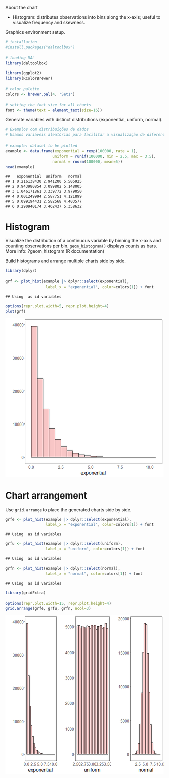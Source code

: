 About the chart
- Histogram: distributes observations into bins along the x-axis; useful to visualize frequency and skewness.

Graphics environment setup.

``` r
# installation 
#install.packages("daltoolbox")

# loading DAL
library(daltoolbox) 
```


``` r
library(ggplot2)
library(RColorBrewer)

# color palette
colors <- brewer.pal(4, 'Set1')

# setting the font size for all charts
font <- theme(text = element_text(size=16))
```

Generate variables with distinct distributions (exponential, uniform, normal).

``` r
# Exemplos com distribuições de dados
# Usamos variáveis aleatórias para facilitar a visualização de diferentes distribuições.

# example: dataset to be plotted  
example <- data.frame(exponential = rexp(100000, rate = 1), 
                     uniform = runif(100000, min = 2.5, max = 3.5), 
                     normal = rnorm(100000, mean=5))
head(example)
```

```
##   exponential  uniform   normal
## 1 0.216138430 2.941200 5.505925
## 2 0.943980854 3.099802 5.148005
## 3 1.046171861 3.339772 3.979050
## 4 0.001249994 2.587751 4.121899
## 5 0.099194431 2.582568 4.403577
## 6 0.290940174 3.462437 5.358632
```

# Histogram

Visualize the distribution of a continuous variable by binning the x-axis and counting observations per bin. `geom_histogram()` displays counts as bars.
More info: ?geom_histogram (R documentation)

Build histograms and arrange multiple charts side by side.

``` r
library(dplyr)

grf <- plot_hist(example |> dplyr::select(exponential), 
                  label_x = "exponential", color=colors[1]) + font
```

```
## Using  as id variables
```

``` r
options(repr.plot.width=5, repr.plot.height=4)
plot(grf)
```

![plot of chunk unnamed-chunk-4](fig/grf_histogram/unnamed-chunk-4-1.png)

# Chart arrangement

Use `grid.arrange` to place the generated charts side by side.


``` r
grfe <- plot_hist(example |> dplyr::select(exponential), 
                  label_x = "exponential", color=colors[1]) + font
```

```
## Using  as id variables
```

``` r
grfu <- plot_hist(example |> dplyr::select(uniform), 
                  label_x = "uniform", color=colors[1]) + font  
```

```
## Using  as id variables
```

``` r
grfn <- plot_hist(example |> dplyr::select(normal), 
                  label_x = "normal", color=colors[1]) + font 
```

```
## Using  as id variables
```


``` r
library(gridExtra)  

options(repr.plot.width=15, repr.plot.height=4)
grid.arrange(grfe, grfu, grfn, ncol=3)
```

![plot of chunk unnamed-chunk-6](fig/grf_histogram/unnamed-chunk-6-1.png)

